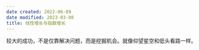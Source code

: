 ```yaml
---
date created: 2022-06-09
date modified: 2023-03-08
title: 线性增长与指数增长
---
```


较大的成功，不是仅靠解决问题，而是挖掘机会。就像仰望星空和低头看路一样。
